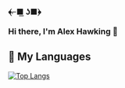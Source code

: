 <h3>﴾⌐■ ͟ʖ■﴿<br><br>
Hi there, I'm Alex Hawking 👋
</h3>

## 💬 My Languages

[![Top Langs](https://github-readme-stats.vercel.app/api/top-langs/?username=Alex-Hawking&layout=compact&hide=html)](https://github.com/anuraghazra/github-readme-stats)
